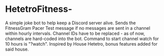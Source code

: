 # HetetroFitness-
A simple joke bot to help keep a Discord server alive. Sends the FitnessGram Pacer Test message if no messages are sent in a channel within hourly intervals. Channel IDs have to be replaced - as of now, channels are hard-coded into the bot. Command to start channel watch for 10 hours is "?watch". Inspired by House Hetetro, bonus features added for said house.
